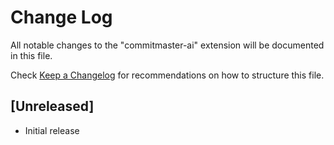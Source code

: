 # Change Log

All notable changes to the "commitmaster-ai" extension will be documented in this file.

Check [Keep a Changelog](http://keepachangelog.com/) for recommendations on how to structure this file.

## [Unreleased]

- Initial release